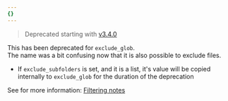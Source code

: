 ```yaml
---
{}
---
```

   
> Deprecated starting with [v3.4.0](/not_created.md)   
   
This has been deprecated for `exclude_glob`.   
The name was a bit confusing now that it is also possible to exclude files.   
   
   
- If `exclude_subfolders` is set, and it is a list, it's value will be copied internally to `exclude_glob` for the duration of the deprecation   
   
See for more information: [Filtering notes](../../Configurations/Modes/Filtering%20notes.md)
